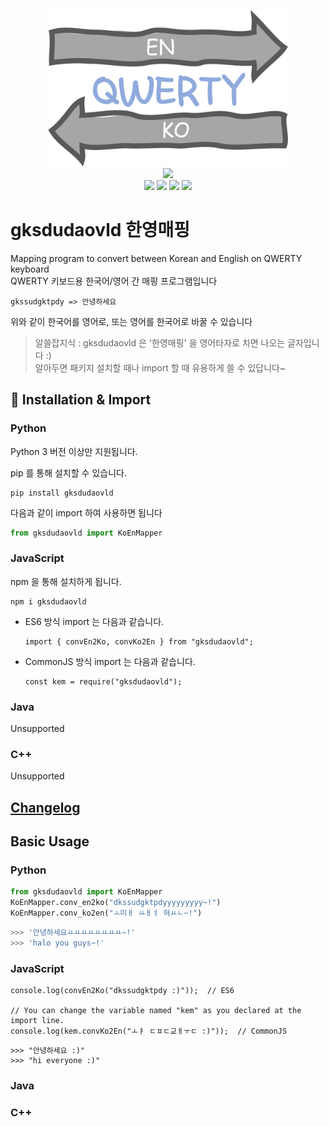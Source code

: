<p align="center">
  <img src="https://raw.githubusercontent.com/ForestHouse2316/gksdudaovld/main/Document/logo.png" height="250px"/> <br>
  <img src="https://img.shields.io/badge/License-MIT-yellow" /></a> <br>
  <img src="https://img.shields.io/badge/Python-1.0.6b1-brightgreen" /></a>
  <img src="https://img.shields.io/badge/JavaScript-1.0.6b2-brightgreen" /></a>
  <img src="https://img.shields.io/badge/Java-unsupported-red" /></a>
  <img src="https://img.shields.io/badge/C++-unsupported-red" /></a>
</p>

# gksdudaovld 한영매핑
Mapping program to convert between Korean and English on QWERTY keyboard\
QWERTY 키보드용 한국어/영어 간 매핑 프로그램입니다
```
gkssudgktpdy => 안녕하세요
```
위와 같이 한국어를 영어로, 또는 영어를 한국어로 바꿀 수 있습니다

> 알쓸잡지식 : gksdudaovld 은 '한영매핑' 을 영어타자로 치면 나오는 글자입니다 :)\
> 알아두면 패키지 설치할 때나 import 할 때 유용하게 쓸 수 있답니다~


## 🚢 Installation & Import
### Python
Python 3 버전 이상만 지원됩니다.

pip 를 통해 설치할 수 있습니다.
``` console
pip install gksdudaovld
```
다음과 같이 import 하여 사용하면 됩니다
``` python
from gksdudaovld import KoEnMapper
```

### JavaScript
npm 을 통해 설치하게 됩니다.
``` console
npm i gksdudaovld
```
- ES6 방식 import 는 다음과 같습니다.
    ``` JS
    import { convEn2Ko, convKo2En } from "gksdudaovld";
    ```
- CommonJS 방식 import 는 다음과 같습니다.
    ``` JS
    const kem = require("gksdudaovld");
    ```

### Java
Unsupported

### C++
Unsupported

## [Changelog](https://github.com/ForestHouse2316/gksdudaovld/blob/main/Changelog.md)

## Basic Usage

### Python
``` python
from gksdudaovld import KoEnMapper
KoEnMapper.conv_en2ko("dkssudgktpdyyyyyyyyy~!")
KoEnMapper.conv_ko2en("ㅗ미ㅐ ㅛㅐㅕ 혀ㅛㄴ~!")
```
``` python
>>> '안녕하세요ㅛㅛㅛㅛㅛㅛㅛㅛ~!'
>>> 'halo you guys~!'
```

### JavaScript
``` JS
console.log(convEn2Ko("dkssudgktpdy :)"));  // ES6

// You can change the variable named "kem" as you declared at the import line.
console.log(kem.convKo2En("ㅗㅑ ㄷㅍㄷ교ㅐㅜㄷ :)"));  // CommonJS
```
``` JS
>>> "안녕하세요 :)"
>>> "hi everyone :)"
```

### Java

### C++

